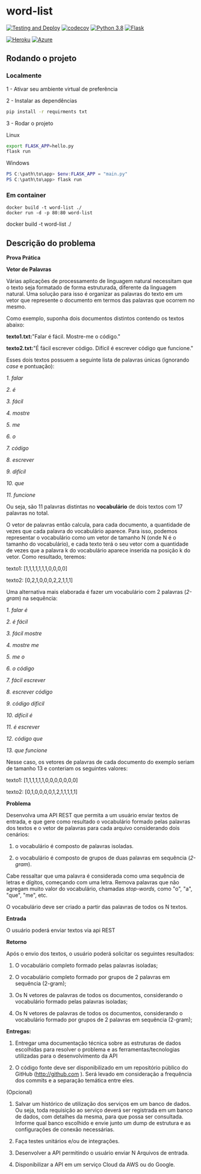 # word-list

[![Testing and Deploy](https://github.com/robsonpiere/word-list/workflows/Testing%20and%20Deploy/badge.svg?branch=main)](https://github.com/robsonpiere/word-list/actions)
[![codecov](https://codecov.io/gh/robsonpiere/word-list/branch/main/graph/badge.svg?token=DT6HKTDBO4)](https://codecov.io/gh/robsonpiere/word-list)
[![Python 3.8](https://img.shields.io/badge/python-3.8-blue.svg)](https://www.python.org/downloads/release/python-380/)
[![Flask](https://img.shields.io/badge/flask-v1.1.2-green)](https://flask.palletsprojects.com/en/1.1.x/)

[![Heroku](https://img.shields.io/badge/-Heroku-430098?logo=heroku&color=430098&style=for-the-badge)](https://lista-de-palavras.herokuapp.com)
[![Azure](https://img.shields.io/badge/-Azure-008AD7?logo=microsoft&color=008AD7&style=for-the-badge)](https://lista-de-palavras.azurewebsites.net)

## Rodando o projeto ##

### Localmente ###

1 - Ativar seu ambiente virtual de preferência

2 - Instalar as dependências

```bash
pip install -r requirments txt
``` 

3 - Rodar o projeto

Linux
```bash
export FLASK_APP=hello.py
flask run
``` 

Windows
```powershell
PS C:\path\to\app> $env:FLASK_APP = "main.py"
PS C:\path\to\app> flask run
``` 

### Em container ##
```docker
docker build -t word-list ./
docker run -d -p 80:80 word-list
``` 
docker build -t word-list ./

## Descrição do problema ##

**Prova Prática**

**Vetor de Palavras**

Várias aplicações de processamento de linguagem natural necessitam que o texto seja formatado de forma estruturada, diferente da linguagem natural. Uma solução para isso é organizar as palavras do texto em um vetor que represente o documento em termos das palavras que ocorrem no mesmo.

Como exemplo, suponha dois documentos distintos contendo os textos abaixo:

**texto1.txt:**&quot;Falar é fácil. Mostre-me o código.&quot;

**texto2.txt:**&quot;É fácil escrever código. Difícil é escrever código que funcione.&quot;

Esses dois textos possuem a seguinte lista de palavras únicas (ignorando _case_ e pontuação):

_1. falar_

_2. é_

_3. fácil_

_4. mostre_

_5. me_

_6. o_

_7. código_

_8. escrever_

_9. difícil_

_10. que_

_11. funcione_

Ou seja, são 11 palavras distintas no **vocabulário** de dois textos com 17 palavras no total.

O vetor de palavras então calcula, para cada documento, a quantidade de vezes que cada palavra do vocabulário aparece. Para isso, podemos representar o vocabulário como um vetor de tamanho N (onde N é o tamanho do vocabulário), e cada texto terá o seu vetor com a quantidade de vezes que a palavra k do vocabulário aparece inserida na posição k do vetor. Como resultado, teremos:

texto1: [1,1,1,1,1,1,1,0,0,0,0]

texto2: [0,2,1,0,0,0,2,2,1,1,1]

Uma alternativa mais elaborada é fazer um vocabulário com 2 palavras (_2-gram_) na sequência:

_1. falar é_

_2. é fácil_

_3. fácil mostre_

_4. mostre me_

_5. me o_

_6. o código_

_7. fácil escrever_

_8. escrever código_

_9. código difícil_

_10. difícil é_

_11. é escrever_

_12. código que_

_13. que funcione_

Nesse caso, os vetores de palavras de cada documento do exemplo seriam de tamanho 13 e conteriam os seguintes valores:

texto1: [1,1,1,1,1,1,0,0,0,0,0,0,0]

texto2: [0,1,0,0,0,0,1,2,1,1,1,1,1]

**Problema**

Desenvolva uma API REST que permita a um usuário enviar textos de entrada, e que gere como resultado o vocabulário formado pelas palavras dos textos e o vetor de palavras para cada arquivo considerando dois cenários:

1. o vocabulário é composto de palavras isoladas.

2. o vocabulário é composto de grupos de duas palavras em sequência (_2-gram_).

Cabe ressaltar que uma palavra é considerada como uma sequência de letras e dígitos, começando com uma letra. Remova palavras que não agregam muito valor do vocabulário, chamadas _stop-words,_ como &quot;o&quot;, &quot;a&quot;, &quot;que&quot;, &quot;me&quot;, etc.

O vocabulário deve ser criado a partir das palavras de todos os N textos.

**Entrada**

O usuário poderá enviar textos via api REST

**Retorno**

Após o envio dos textos, o usuário poderá solicitar os seguintes resultados:

1. O vocabulário completo formado pelas palavras isoladas;

2. O vocabulário completo formado por grupos de 2 palavras em sequência (2-gram);

3. Os N vetores de palavras de todos os documentos, considerando o vocabulário formado pelas palavras isoladas;

4. Os N vetores de palavras de todos os documentos, considerando o vocabulário formado por grupos de 2 palavras em sequência (2-gram);

**Entregas:**

1. Entregar uma documentação técnica sobre as estruturas de dados escolhidas para resolver o problema e as ferramentas/tecnologias utilizadas para o desenvolvimento da API

2. O código fonte deve ser disponibilizado em um repositório público do GitHub (http://github.com ). Será levado em consideração a frequência dos commits e a separação temática entre eles.

(Opcional)

1. Salvar um histórico de utilização dos serviços em um banco de dados. Ou seja, toda requisição ao serviço deverá ser registrada em um banco de dados, com detalhes da mesma, para que possa ser consultada. Informe qual banco escolhido e envie junto um dump de estrutura e as configurações de conexão necessárias.

2. Faça testes unitários e/ou de integrações.

3. Desenvolver a API permitindo o usuário enviar N Arquivos de entrada.

4. Disponibilizar a API em um serviço Cloud da AWS ou do Google.

